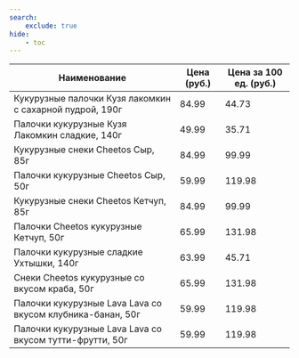 ```yaml
---
search:
    exclude: true
hide:
    - toc
---
```


| Наименование | Цена (руб.) | Цена за 100 ед. (руб.) |
| -- | -- | -- |
| Кукурузные палочки Кузя лакомкин с сахарной пудрой, 190г | 84.99 | 44.73 |
| Палочки кукурузные Кузя Лакомкин сладкие, 140г | 49.99 | 35.71 |
| Кукурузные снеки Cheetos Сыр, 85г | 84.99 | 99.99 |
| Палочки кукурузные Cheetos Сыр, 50г | 59.99 | 119.98 |
| Кукурузные снеки Cheetos Кетчуп, 85г | 84.99 | 99.99 |
| Палочки Cheetos кукурузные Кетчуп, 50г | 65.99 | 131.98 |
| Палочки кукурузные сладкие Ухтышки, 140г | 63.99 | 45.71 |
| Снеки Cheetos кукурузные со вкусом краба, 50г | 65.99 | 131.98 |
| Палочки кукурузные Lava Lava со вкусом клубника-банан, 50г | 59.99 | 119.98 |
| Палочки кукурузные Lava Lava со вкусом тутти-фрутти, 50г | 59.99 | 119.98 |
